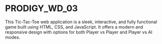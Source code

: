 # PRODIGY_WD_03
This Tic-Tac-Toe web application is a sleek, interactive, and fully functional game built using HTML, CSS, and JavaScript. It offers a modern and responsive design with options for both Player vs Player and Player vs AI modes.
